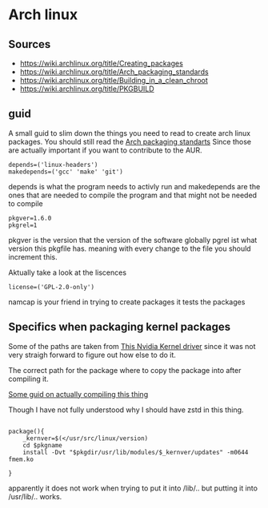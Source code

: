 # Arch linux

## Sources 

- https://wiki.archlinux.org/title/Creating_packages
- https://wiki.archlinux.org/title/Arch_packaging_standards
- https://wiki.archlinux.org/title/Building_in_a_clean_chroot
- https://wiki.archlinux.org/title/PKGBUILD

## guid
A small guid to slim down the things you need to read to create arch linux packages. You should still read the [Arch packaging standarts](https://wiki.archlinux.org/title/Arch_packaging_standards) Since those are actually important  if you want to contribute to the AUR. 

```shell
depends=('linux-headers')
makedepends=('gcc' 'make' 'git')
```

depends is what the program needs to activly run and makedepends are the ones that are needed to compile the program and that might not be needed to compile 

```shell
pkgver=1.6.0
pkgrel=1
```

pkgver is the version that the version of the software globally
pgrel ist what version this pkgfile has. meaning with every change to the file you should increment this. 


Aktually take a look at the liscences
```shell
license=('GPL-2.0-only')
```



namcap is your friend in trying to create packages it tests the packages 

## Specifics when packaging kernel packages 
Some of the paths are taken from [This Nvidia Kernel driver](https://aur.archlinux.org/cgit/aur.git/tree/PKGBUILD?h=nvidia-340xx) since it was not very straigh forward to figure out how else to do it.


The correct path for the package where to copy the package into after compiling it.

[Some guid on actually compiling this thing](https://wiki.archlinux.org/title/Compile_kernel_module)

Though I have not fully understood why I should have zstd in this thing. 
 
```shell

package(){
	_kernver=$(</usr/src/linux/version)	
	cd $pkgname	
	install -Dvt "$pkgdir/usr/lib/modules/$_kernver/updates" -m0644 fmem.ko
		
}
```


apparently it does not work when trying to put it into /lib/..
but putting it into /usr/lib/.. works.


